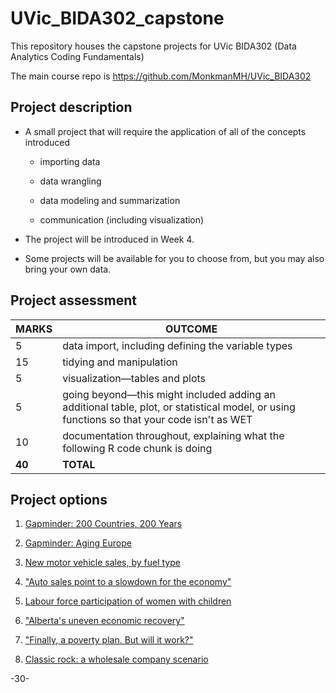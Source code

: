 # UVic_BIDA302_capstone

This repository houses the capstone projects for UVic BIDA302 (Data Analytics Coding Fundamentals)

The main course repo is https://github.com/MonkmanMH/UVic_BIDA302

## Project description

* A small project that will require the application of all of the concepts introduced

  - importing data
  
  - data wrangling
  
  - data modeling and summarization
  
  - communication (including visualization)

* The project will be introduced in Week 4.

* Some projects will be available for you to choose from, but you may also bring your own data.

## Project assessment

| **MARKS** | **OUTCOME** |
| --- | --- |
| 5 | data import, including defining the variable types |
| 15 | tidying and manipulation |
| 5 | visualization—tables and plots |
| 5 | going beyond—this might included adding an additional table, plot, or statistical model, or using functions so that your code isn't as WET |
| 10 | documentation throughout, explaining what the following R code chunk is doing
| **40** | **TOTAL** |


## Project options

1. [Gapminder: 200 Countries, 200 Years](https://github.com/MonkmanMH/UVic_BIDA302_capstone/tree/master/capstone_01_gapminder_200_countries)

2. [Gapminder: Aging Europe](https://github.com/MonkmanMH/UVic_BIDA302_capstone/tree/master/capstone_02_gapminder_Europe)

3. [New motor vehicle sales, by fuel type](https://github.com/MonkmanMH/UVic_BIDA302_capstone/tree/master/capstone_03_new_motor_vehicle)

4. ["Auto sales point to a slowdown for the economy"](https://github.com/MonkmanMH/UVic_BIDA302_capstone/tree/master/capstone_04_auto_sales)

5. [Labour force participation of women with children](https://github.com/MonkmanMH/UVic_BIDA302_capstone/blob/master/capstone_05_lfs_women_children/lfs_women_children.md)

6. ["Alberta's uneven economic recovery"](https://github.com/MonkmanMH/UVic_BIDA302_capstone/blob/master/capstone_06_lfs_Alberta_recovery/lfs_Alberta_recovery.md)

7. ["Finally, a poverty plan. But will it work?"](https://github.com/MonkmanMH/UVic_BIDA302_capstone/blob/master/capstone_07_mbm_poverty_plan/mbm_poverty_plan.md)

8. [Classic rock: a wholesale company scenario](https://github.com/MonkmanMH/UVic_BIDA302_capstone/blob/master/capstone_08_CR25_orders/CR25_scenario.md)

-30-

